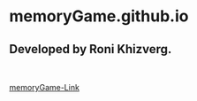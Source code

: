 # memoryGame.github.io

## Developed by Roni Khizverg.
</br>

<a href="https://ronikhizverg.github.io/memoryGame.github.io//" target="_blank">memoryGame-Link</a>

